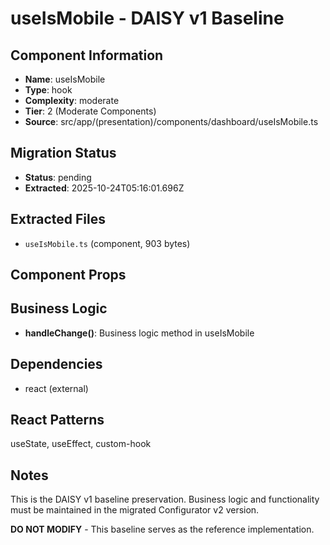 # useIsMobile - DAISY v1 Baseline

## Component Information

- **Name**: useIsMobile
- **Type**: hook
- **Complexity**: moderate
- **Tier**: 2 (Moderate Components)
- **Source**: src/app/(presentation)/components/dashboard/useIsMobile.ts

## Migration Status

- **Status**: pending
- **Extracted**: 2025-10-24T05:16:01.696Z

## Extracted Files

- `useIsMobile.ts` (component, 903 bytes)

## Component Props



## Business Logic

- **handleChange()**: Business logic method in useIsMobile

## Dependencies

- react (external)

## React Patterns

useState, useEffect, custom-hook

## Notes

This is the DAISY v1 baseline preservation. Business logic and functionality
must be maintained in the migrated Configurator v2 version.

**DO NOT MODIFY** - This baseline serves as the reference implementation.
